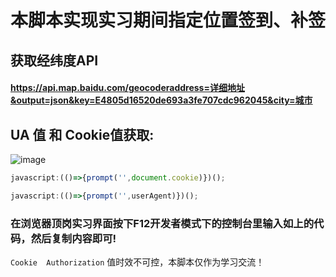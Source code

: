 # 本脚本实现实习期间指定位置签到、补签
## 获取经纬度API
####  https://api.map.baidu.com/geocoderaddress=详细地址&output=json&key=E4805d16520de693a3fe707cdc962045&city=城市
## UA 值 和 Cookie值获取:
![image](https://user-images.githubusercontent.com/102405245/201950883-5e819f19-04e0-4cc4-895e-7167b2c31fa4.png)
```javascript
javascript:(()=>{prompt('',document.cookie)})();
```
```javascript
javascript:(()=>{prompt('',userAgent)})();
```

### 在浏览器顶岗实习界面按下F12开发者模式下的控制台里输入如上的代码，然后复制内容即可!
``` Cookie  Authorization ``` 值时效不可控，本脚本仅作为学习交流！
